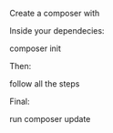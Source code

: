 Create a composer with 

Inside your dependecies:

composer init 

Then:

follow all the steps

Final:

run composer update
